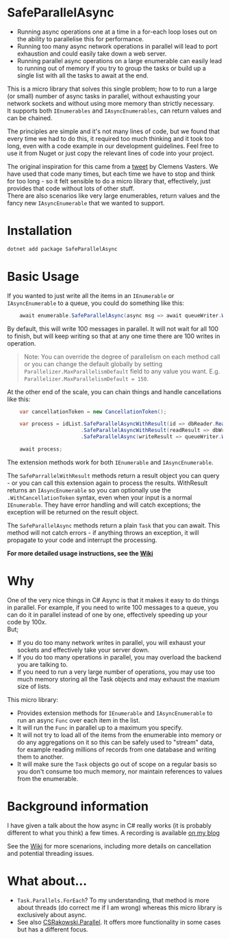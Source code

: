 # SafeParallelAsync
- Running async operations one at a time in a for-each loop loses out on the ability to parallelise this for performance.
- Running too many async network operations in parallel will lead to port exhaustion and could easily take down a web server.
- Running parallel async operations on a large enumerable can easily lead to running out of memory if you try to group the tasks or build up a single list with all the tasks to await at the end. 

This is a micro library that solves this single problem; how to to run a large (or small) number of async tasks in parallel, without exhausting your network sockets and without using more memory than strictly necessary.  
It supports both `IEnumerables` and `IAsyncEnumerables`, can return values and can be chained. 

The principles are simple and it's not many lines of code, but we found that every time we had to do this, it required too much thinking and it took too long, even with a code example in our development guidelines. Feel free to use it from Nuget or just copy the relevant lines of code into your project.

The original inspiration for this came from a [tweet](https://twitter.com/clemensv/status/831462231808339971) by Clemens Vasters. We have used that code many times, but each time we have to stop and think for too long - so it felt sensible to do a micro library that, effectively, just provides that code without lots of other stuff.   
There are also scenarios like very large enumerables, return values and the fancy new `IAsyncEnumerable` that we wanted to support.

# Installation
```cmd
dotnet add package SafeParallelAsync
```

# Basic Usage
If you wanted to just write all the items in an `IEnumerable` or `IAsyncEnumerable` to a queue, you could do something like this:
```csharp
    await enumerable.SafeParallelAsync(async msg => await queueWriter.Write(msg));
```
By default, this will write 100 messages in parallel. It will not wait for all 100 to finish, but will keep writing so that at any one time there are 100 writes in operation.
> Note: You can override the degree of parallelism on each method call or you can change the default globally by setting `Parallelizer.MaxParallelismDefault` field to any value you want. E.g. `Parallelizer.MaxParallelismDefault = 150`.

At the other end of the scale, you can chain things and handle cancellations like this:
```csharp
    var cancellationToken = new CancellationToken();

    var process = idList.SafeParallelAsyncWithResult(id => dbReader.ReadData(id), 30)
                        .SafeParallelAsyncWithResult(readResult => dbWriter.WriteData(readResult.Output), 100)
                        .SafeParallelAsync(writeResult => queueWriter.Write(writeResult.Output.SomeDescription), 50, cancellationToken);

    await process;
```
The extension methods work for both `IEnumerable` and `IAsyncEnumerable`.

The `SafeParrallelWithResult` methods return a result object you can query - or you can call this extension again to process the results. WithResult returns an `IAsyncEnumerable` so you can optionally use the `.WithCancellationToken` syntax, even when your input is a normal `IEnumerable`. 
They have error handling and will catch exceptions; the exception will be returned on the result object. 

The `SafeParallelAsync` methods return a plain `Task` that you can await. This method will not catch errors - if anything throws an exception, it will propagate to your code and interrupt the processing. 

**For more detailed usage instructions, see the [Wiki](https://github.com/NewOrbit/SafeParallelAsync/wiki)**

# Why
One of the very nice things in C# Async is that it makes it easy to do things in parallel. For example, if you need to write 100 messages to a queue, you can do it in parallel instead of one by one, effectively speeding up your code by 100x.  
But;
- If you do too many network writes in parallel, you will exhaust your sockets and effectively take your server down.
- If you do too many operations in parallel, you may overload the backend you are talking to.
- If you need to run a very large number of operations, you may use too much memory storing all the Task objects and may exhaust the maxium size of lists.

This micro library:
- Provides extension methods for `IEnumerable` and `IAsyncEnumerable` to run an async `Func` over each item in the list. 
- It will run the `Func` in parallel up to a maximum you specify. 
- It will not try to load all of the items from the enumerable into memory or do any aggregations on it so this can be safely used to "stream" data, for example reading millions of records from one database and writing them to another.
- It will make sure the `Task` objects go out of scope on a regular basis so you don't consume too much memory, nor maintain references to values from the enumerable.

# Background information
I have given a talk about the how async in C# really works (it is probably different to what you think) a few times. A recording is available [on my blog](https://www.lytzen.name/2019/04/29/Everything-I-thought-I-knew-about-async-was-wrong.html)




See the [Wiki](https://github.com/NewOrbit/SafeParallelAsync/wiki) for more scenarions, including more details on cancellation and potential threading issues.

# What about...
- `Task.Parallels.ForEach`? To my understanding, that method is more about threads (do correct me if I am wrong) whereas this micro library is exclusively about async. 
- See also [CSRakowski.Parallel](https://github.com/csrakowski/ParallelAsync). It offers more functionality in some cases but has a different focus.

